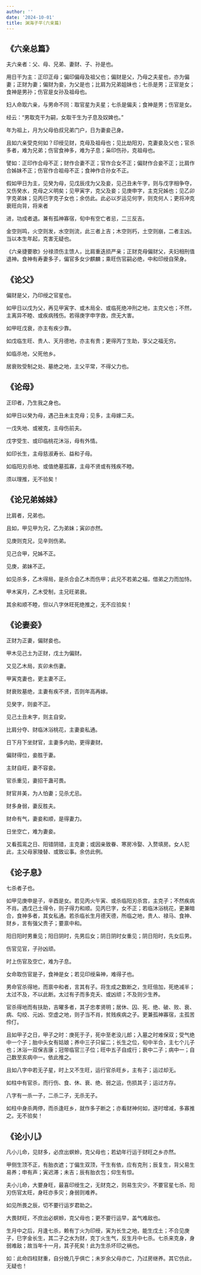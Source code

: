 ```yaml
---
author: ''
date: '2024-10-01'
title: 渊海子平(六亲篇)
---
```


## 《六亲总篇》

夫六亲者：父、母、兄弟、妻财、子、孙是也。

用日干为主：正印正母；偏印偏母及祖父也；偏财是父，乃母之夫星也，亦为偏妻；正财为妻；偏财为妾，为父是也；比肩为兄弟姐妹也；七杀是男；正官是女；食神是男孙；伤官是女孙及祖母也。

妇人命取六亲，与男命不同：取官星为夫星；七杀是偏夫；食神是男；伤官是女。

经云：“男取克干为嗣，女取干生为子息及奴婢也。”

年为祖上，月为父母伯叔兄弟门户，日为妻妾己身。

且如六亲受克何如？印绶见财，克母及祖母也；见比劫阳刃，克妻妾及父也；官杀多者，难为兄弟；伤官食神多，难为子息；枭印伤孙，克祖母也。

譬如：正印作合母不正；财作合妻不正；官作合女不正；偏财作合妾不正；比肩作合姊妹不正；伤官作合祖母不正；食神作合孙女不正。

假如甲日为主，见癸为母，见戊辰戌为父及妾，见己丑未午字，则与戊字相争夺，又伤癸水，克母之义明矣；见甲寅字，克父及妾；见庚申字，主克兄姊也；见乙卯字克弟妹；见丙巳字克子女也；余仿此。此必以岁运见何字，则克何人；更将冲克衰旺向背，将来者

进，功成者退。兼有孤神寡宿，旬中有空亡者忌，二三反吉。

金空则鸣，火空则发，水空则流，此三者上吉；木空则朽，土空则崩，二者主凶。当以本生年起，克害无疑也。

《六亲捷要歌》分禄须伤主馈人，比肩重迭损严亲；正财克母偏财父，夫妇相刑值退神。食神有寿妻多子，偏官多女少麒麟；乘旺伤官嗣必绝，中和印绶自荣身。

## 《论父》

偏财是父，乃印绶之官星也。

如甲日以戊为父，再见甲寅字、或木局全、或临死绝冲刑之地，主克父也；不然，主离异不睦、或疾病残伤。若得庚字申字救，庶无大害。

如甲旺戊衰，亦主有疾少靠。

如戊临生旺、贵人、天月德地，亦主有贵；更得丙丁生助，享父之福无穷。

如临杀地，父死他乡。

居衰败受制之处、墓绝之地，主父平常，不得父力也。

## 《论母》

正印者，乃生我之身也。

如甲日以癸为母，遇己丑未主克母；见多，主母嫁二夫。

一戊失地、或被克，主母伤前夫。

戊字受生、或印临桃花沐浴，母有外情。

如印长生，主母慈淑寿长、益和子母。

如临阳刃杀地、或值绝墓孤寡，主母不贤或有残疾不睦。

须以理推，无不验矣！

## 《论兄弟姊妹》

比肩者，兄弟也。

且如，甲见甲为兄，乙为弟妹；寅卯亦然。

见庚则克兄，见辛则伤弟。

见己合甲，兄姊不正。

见庚，弟妹不正。

如见杀多，乙木得局，是杀合会乙木而伤甲；此兄不若弟之福，借弟之力而加恃。

甲木寅月，乙木受制，主兄旺弟衰。

其余和顺不睦，但以八字休旺死绝推之，无不应验矣！

## 《论妻妾》

正财为正妻，偏财妾也。

甲木见己土为正财，戊土为偏财。

又见乙木局，亥卯未伤妻。

甲寅克妻也，更主妻不正。

财衰败墓绝，主妻有疾不贤，否则年高再嫁。

见癸字，则妾不正。

见己土丑未字，则主自安。

比肩分夺、财临沐浴桃花，主妻妾私通。

日下月下坐财官，主妻多内助，更得妻财。

偏财得位，妾胜于妻。

主财自旺，妻不容妾。

官杀重见，妻招干蛊可畏。

财官并美，为人怕妻；见杀尤忌。

财多身弱，妻反胜夫。

财命有气，妻妾和顺，是得妻力。

日坐空亡，难为妻妾。

又看孤鸾之日、阳错阴错，主克妻；或因亲致眷、寒房冷娶、入赘填房。女人犯此，主父母家陵替、或致讼事。余仿此例。

## 《论子息》

七杀者子也。

如甲见庚申是子，辛酉是女。若见丙火午寅、或杀临阳刃杀宫，主克子；不然疾病不肖。遇戊己土得令，则子得力和顺。见丙巳字，女不正；若临沐浴桃花，更兼暗合，食神多者，其女私通。若杀临长生月德天德，所临之地，贵人、禄马、食神、财乡，言有强父贵子；要禀中和。

阳日阳时男重见；阳日阴时，先男后女；阴日阴时女重见；阴日阳时，先女后男。

伤官见官，子孙凶顽。

时上伤官及空亡，难为子息。

女命取伤官是子，食神是女；若见印绶枭神，难得子也。

男命官杀得地，而禀中和者，言其有子。将生成之数断之，生旺倍加，死绝减半；太过不及，不以此断。太过有子而多克夭、或凶顽；不及则少生养。

官杀得地而有扶助，吉曜多者，其子忠孝贤明；居休、囚、死、绝、破、败、衰、病、勾绞、元凶、空虚之地，则子当不肖，贫贱疾病之子。更兼孤神寡宿，主孤苦伶仃。

且如甲子之日，甲子之时：庚死于子，死中至老没儿郎；入墓之时难保双；受气绝中一个子；胎中头女有姑娘；养中三子只留二；长生之位，旬中半合，主七个儿子也；沐浴一双保吉康；冠带临官三子位；旺中五子自成行；衰中二子；病中一；自己数至亥病中一。依此推之。

且如八字中若无子星，时上又不生旺，运行官杀旺乡，主有子；运过却无。

如柱中有官杀，而行伤、食、休、衰、绝、弱之运，伤损其子；运过方存。

八字有一杀一子，二杀二子，无杀无子。

如柱中身杀两停，而杀逢旺乡，就作多子断之；亦看财神何如，逐时增减，多寡推之。无不验矣！

## 《论小儿》

凡小儿命，见财多，必庶出螟蛉，克父母也；若幼年行运于财旺之乡亦然。

甲侧生顶不正，有胎衣遮；丁偏生双顶，干生有依，应有克刑；辰复生，背父易生易养；申有声；寅迟滞；未吉；辰有胎衣包；仰生有惊。

夫小儿命，大要身旺，最喜印绶生之，无财克之，则易生灾少。不要官星七杀、阳刃伤官太旺，身旺亦多灾；身弱则难养。

如见所畏之辰，切不要行运岁君助之。

大畏财旺，不庶出必螟蛉，克父母也；更不要行运早，盖气难敌也。

生月中之后，月逢七杀，赖有丁火为印绶，寅为长生之地，能生戊土；不合见庚子，巳字金长生，其二子之水为财，克丁火生气，反生月中七杀。七杀来克身，身弱难敌；故当年十一月，其子死矣！此为生杀坏印之祸也。

如：此命四柱财重，自分娩几乎俱亡；未岁余父母亦亡，乃过房继养。其它仿此，无疑也！